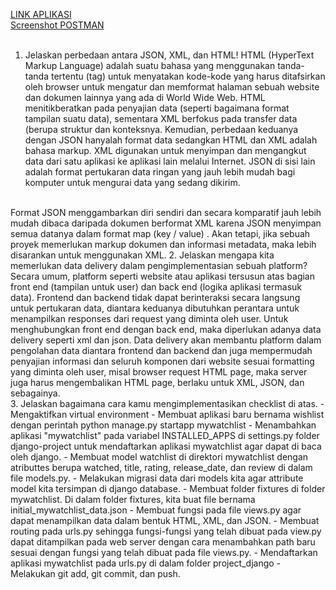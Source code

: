 [LINK APLIKASI](http://mvt-djangoapp.herokuapp.com/mywatchlist/) <br>
[Screenshot POSTMAN](https://docs.google.com/document/d/1hqBnLxwLJA_cdds12SH2tl-S1hD_1UUbLG82ZXDdwOA/edit?usp=sharing) <br>
<br>
1. Jelaskan perbedaan antara JSON, XML, dan HTML!
HTML (HyperText Markup Language) adalah suatu bahasa yang menggunakan tanda-tanda tertentu (tag) untuk menyatakan kode-kode yang harus ditafsirkan oleh browser untuk mengatur dan memformat halaman sebuah website dan dokumen lainnya yang ada di World Wide Web. HTML menitikberatkan pada penyajian data (seperti bagaimana format tampilan suatu data), sementara XML berfokus pada transfer data (berupa struktur dan konteksnya.
Kemudian, perbedaan keduanya dengan JSON hanyalah format data sedangkan HTML dan XML adalah bahasa markup. XML digunakan untuk menyimpan dan mengangkut data dari satu aplikasi ke aplikasi lain melalui Internet. JSON di sisi lain adalah format pertukaran data ringan yang jauh lebih mudah bagi komputer untuk mengurai data yang sedang dikirim.
<br>
Format JSON menggambarkan diri sendiri dan secara komparatif jauh lebih mudah dibaca daripada dokumen berformat XML karena JSON menyimpan semua datanya dalam format map (key / value) . Akan tetapi, jika sebuah proyek memerlukan markup dokumen dan informasi metadata, maka lebih disarankan untuk menggunakan XML.
2. Jelaskan mengapa kita memerlukan data delivery dalam pengimplementasian sebuah platform?
Secara umum, platform seperti website atau aplikasi tersusun atas bagian front end (tampilan untuk user) dan back end (logika aplikasi termasuk data). Frontend dan backend tidak dapat berinteraksi secara langsung untuk pertukaran data, diantara keduanya dibutuhkan perantara untuk menampilkan responses dari request yang diminta oleh user. Untuk menghubungkan front end dengan back end, maka diperlukan adanya data delivery seperti xml dan json. Data delivery akan membantu platform dalam pengolahan data diantara frontend dan backend dan juga mempermudah penyajian informasi dan seluruh komponen dari website sesuai formatting yang diminta oleh user, misal browser request HTML page, maka server juga harus mengembalikan HTML page, berlaku untuk XML, JSON, dan sebagainya.
<br>
3. Jelaskan bagaimana cara kamu mengimplementasikan checklist di atas.
- Mengaktifkan virtual environment
- Membuat aplikasi baru bernama wishlist dengan perintah python manage.py startapp mywatchlist
- Menambahkan aplikasi "mywatchlist" pada variabel INSTALLED_APPS di settings.py folder django-project untuk mendaftarkan aplikasi mywatchlist agar dapat di baca oleh django.
- Membuat model watchlist di direktori mywatchlist dengan atributtes berupa watched, title, rating, release_date, dan review di dalam file models.py.
- Melakukan migrasi data dari models kita agar attribute model kita tersimpan di django database.
- Membuat folder fixtures di folder mywatchlist. Di dalam folder fixtures, kita buat file bernama initial_mywatchlist_data.json
- Membuat fungsi pada file views.py agar dapat menampilkan data dalam bentuk HTML, XML, dan JSON.
- Membuat routing pada urls.py sehingga fungsi-fungsi yang telah dibuat pada view.py dapat ditampilkan pada web server dengan cara menambahkan path baru sesuai dengan fungsi yang telah dibuat pada file views.py.
- Mendaftarkan aplikasi mywatchlist pada urls.py di dalam folder project_django
- Melakukan git add, git commit, dan push.
